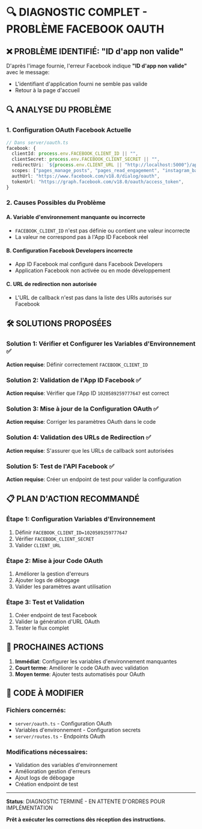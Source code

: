 
# 🔍 DIAGNOSTIC COMPLET - PROBLÈME FACEBOOK OAUTH

## ❌ PROBLÈME IDENTIFIÉ: "ID d'app non valide"

D'après l'image fournie, l'erreur Facebook indique **"ID d'app non valide"** avec le message:
- L'identifiant d'application fourni ne semble pas valide
- Retour à la page d'accueil

## 🔍 ANALYSE DU PROBLÈME

### 1. Configuration OAuth Facebook Actuelle
```typescript
// Dans server/oauth.ts
facebook: {
  clientId: process.env.FACEBOOK_CLIENT_ID || "",
  clientSecret: process.env.FACEBOOK_CLIENT_SECRET || "",
  redirectUri: `${process.env.CLIENT_URL || "http://localhost:5000"}/api/oauth/callback`,
  scopes: ["pages_manage_posts", "pages_read_engagement", "instagram_basic", "instagram_content_publish"],
  authUrl: "https://www.facebook.com/v18.0/dialog/oauth",
  tokenUrl: "https://graph.facebook.com/v18.0/oauth/access_token",
}
```

### 2. Causes Possibles du Problème

#### A. Variable d'environnement manquante ou incorrecte
- `FACEBOOK_CLIENT_ID` n'est pas définie ou contient une valeur incorrecte
- La valeur ne correspond pas à l'App ID Facebook réel

#### B. Configuration Facebook Developers incorrecte
- App ID Facebook mal configuré dans Facebook Developers
- Application Facebook non activée ou en mode développement

#### C. URL de redirection non autorisée
- L'URL de callback n'est pas dans la liste des URIs autorisés sur Facebook

## 🛠️ SOLUTIONS PROPOSÉES

### Solution 1: Vérifier et Configurer les Variables d'Environnement ✅
**Action requise**: Définir correctement `FACEBOOK_CLIENT_ID`

### Solution 2: Validation de l'App ID Facebook ✅
**Action requise**: Vérifier que l'App ID `1020589259777647` est correct

### Solution 3: Mise à jour de la Configuration OAuth ✅
**Action requise**: Corriger les paramètres OAuth dans le code

### Solution 4: Validation des URLs de Redirection ✅
**Action requise**: S'assurer que les URLs de callback sont autorisées

### Solution 5: Test de l'API Facebook ✅
**Action requise**: Créer un endpoint de test pour valider la configuration

## 📋 PLAN D'ACTION RECOMMANDÉ

### Étape 1: Configuration Variables d'Environnement
1. Définir `FACEBOOK_CLIENT_ID=1020589259777647`
2. Vérifier `FACEBOOK_CLIENT_SECRET`
3. Valider `CLIENT_URL`

### Étape 2: Mise à jour Code OAuth
1. Améliorer la gestion d'erreurs
2. Ajouter logs de débogage
3. Valider les paramètres avant utilisation

### Étape 3: Test et Validation
1. Créer endpoint de test Facebook
2. Valider la génération d'URL OAuth
3. Tester le flux complet

## 🎯 PROCHAINES ACTIONS

1. **Immédiat**: Configurer les variables d'environnement manquantes
2. **Court terme**: Améliorer le code OAuth avec validation
3. **Moyen terme**: Ajouter tests automatisés pour OAuth

## 🔧 CODE À MODIFIER

### Fichiers concernés:
- `server/oauth.ts` - Configuration OAuth
- Variables d'environnement - Configuration secrets
- `server/routes.ts` - Endpoints OAuth

### Modifications nécessaires:
- Validation des variables d'environnement
- Amélioration gestion d'erreurs
- Ajout logs de débogage
- Création endpoint de test

---

**Status**: DIAGNOSTIC TERMINÉ - EN ATTENTE D'ORDRES POUR IMPLÉMENTATION

**Prêt à exécuter les corrections dès réception des instructions.**

